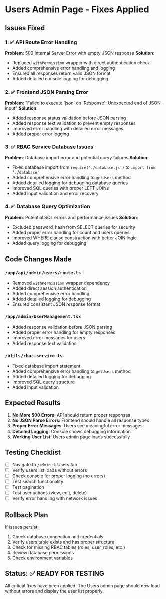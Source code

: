 # Users Admin Page - Fixes Applied

## Issues Fixed

### 1. ✅ API Route Error Handling
**Problem**: 500 Internal Server Error with empty JSON response
**Solution**: 
- Replaced `withPermission` wrapper with direct authentication check
- Added comprehensive error handling and logging
- Ensured all responses return valid JSON format
- Added detailed console logging for debugging

### 2. ✅ Frontend JSON Parsing Error
**Problem**: "Failed to execute 'json' on 'Response': Unexpected end of JSON input"
**Solution**:
- Added response status validation before JSON parsing
- Added response text validation to prevent empty responses
- Improved error handling with detailed error messages
- Added proper error logging

### 3. ✅ RBAC Service Database Issues
**Problem**: Database import error and potential query failures
**Solution**:
- Fixed database import from `require('./database.js')` to `import from './database'`
- Added comprehensive error handling to `getUsers` method
- Added detailed logging for debugging database queries
- Improved SQL queries with proper LEFT JOINs
- Added input validation and error recovery

### 4. ✅ Database Query Optimization
**Problem**: Potential SQL errors and performance issues
**Solution**:
- Excluded password_hash from SELECT queries for security
- Added proper error handling for count and users queries
- Improved WHERE clause construction with better JOIN logic
- Added query logging for debugging

## Code Changes Made

### `/app/api/admin/users/route.ts`
- Removed `withPermission` wrapper dependency
- Added direct session authentication
- Added comprehensive error handling
- Added detailed logging for debugging
- Ensured consistent JSON response format

### `/app/admin/UserManagement.tsx`
- Added response validation before JSON parsing
- Added proper error handling for empty responses
- Improved error messages for users
- Added response text validation

### `/utils/rbac-service.ts`
- Fixed database import statement
- Added comprehensive error handling to `getUsers` method
- Added detailed logging for debugging
- Improved SQL query structure
- Added input validation

## Expected Results

1. **No More 500 Errors**: API should return proper responses
2. **No JSON Parse Errors**: Frontend should handle all response types
3. **Proper Error Messages**: Users see meaningful error messages
4. **Detailed Logging**: Console shows debugging information
5. **Working User List**: Users admin page loads successfully

## Testing Checklist

- [ ] Navigate to `/admin` → Users tab
- [ ] Verify users list loads without errors
- [ ] Check console for proper logging (no errors)
- [ ] Test search functionality
- [ ] Test pagination
- [ ] Test user actions (view, edit, delete)
- [ ] Verify error handling with network issues

## Rollback Plan

If issues persist:
1. Check database connection and credentials
2. Verify users table exists and has proper structure
3. Check for missing RBAC tables (roles, user_roles, etc.)
4. Review database permissions
5. Check environment variables

## Status: ✅ READY FOR TESTING

All critical fixes have been applied. The Users admin page should now load without errors and display the user list properly.
